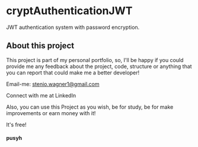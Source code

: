 # cryptAuthenticationJWT
JWT authentication system with password encryption.
## About this project
  This project is part of my personal portfolio, so, I'll be happy if you could provide me any feedback about the project, code, structure or anything that you can report that could make me a better developer!
  
Email-me: stenio.wagner1@gmail.com

Connect with me at LinkedIn

Also, you can use this Project as you wish, be for study, be for make improvements or earn money with it!

It's free!

#### pusyh
